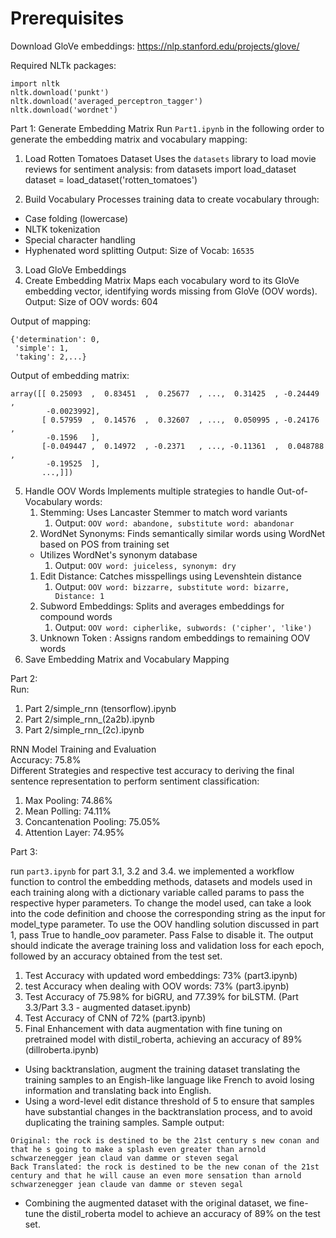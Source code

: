# Prerequisites
Download GloVe embeddings: https://nlp.stanford.edu/projects/glove/

Required NLTk packages:
```
import nltk
nltk.download('punkt')
nltk.download('averaged_perceptron_tagger')
nltk.download('wordnet')
```

Part 1: Generate Embedding Matrix
Run `Part1.ipynb` in the following order to generate the embedding matrix and vocabulary mapping:

1. Load Rotten Tomatoes Dataset
Uses the `datasets` library to load movie reviews for sentiment analysis:
from datasets import load_dataset
dataset = load_dataset('rotten_tomatoes')

2. Build Vocabulary
Processes training data to create vocabulary through:
- Case folding (lowercase)
- NLTK tokenization
- Special character handling
- Hyphenated word splitting
Output: Size of Vocab: ```16535```

3. Load GloVe Embeddings
4. Create Embedding Matrix
Maps each vocabulary word to its GloVe embedding vector, identifying words missing from GloVe (OOV words).
Output: Size of OOV words: 604

Output of mapping:
```
{'determination': 0,
 'simple': 1,
 'taking': 2,...}
```
Output of embedding matrix:
```
array([[ 0.25093  ,  0.83451  ,  0.25677  , ...,  0.31425  , -0.24449  ,
        -0.0023992],
       [ 0.57959  ,  0.14576  ,  0.32607  , ...,  0.050995 , -0.24176  ,
        -0.1596   ],
       [-0.049447 ,  0.14972  , -0.2371   , ..., -0.11361  ,  0.048788 ,
        -0.19525  ],
       ...,]])
```

5. Handle OOV Words
Implements multiple strategies to handle Out-of-Vocabulary words:
   1. Stemming: Uses Lancaster Stemmer to match word variants
      1. Output: ```OOV word: abandone, substitute word: abandonar```
   1. WordNet Synonyms: Finds semantically similar words using WordNet based on POS from training set
   - Utilizes WordNet's synonym database
      1. Output: ```OOV word: juiceless, synonym: dry```
   1. Edit Distance: Catches misspellings using Levenshtein distance
      1. Output: ```OOV word: bizzarre, substitute word: bizarre, Distance: 1```
   1. Subword Embeddings: Splits and averages embeddings for compound words
      1. Output: ```OOV word: cipherlike, subwords: ('cipher', 'like')```
   1. Unknown Token : Assigns random embeddings to remaining OOV words
6. Save Embedding Matrix and Vocabulary Mapping

Part 2: <br>
Run: 
1) Part 2/simple_rnn (tensorflow).ipynb
2) Part 2/simple_rnn_(2a2b).ipynb
3) Part 2/simple_rnn_(2c).ipynb

RNN Model Training and Evaluation <br>
Accuracy: 75.8% <br>
Different Strategies and respective test accuracy to deriving the final sentence representation to perform sentiment classification:
1) Max Pooling: 74.86%
2) Mean Polling: 74.11%
3) Concantenation Pooling: 75.05%
4) Attention Layer: 74.95%


Part 3:

run ```part3.ipynb``` for part 3.1, 3.2 and 3.4.
we implemented a workflow function to control the embedding methods, datasets and models used in each training along with a dictionary variable called params to pass the respective hyper parameters. To change the model used, can take a look into the code definition and choose the corresponding string as the input for model_type parameter. To use the OOV handling solution discussed in part 1, pass True to handle_oov parameter. Pass False to disable it. The output should indicate the average training loss and validation loss for each epoch, followed by an accuracy obtained from the test set.

1) Test Accuracy with updated word embeddings: 73% (part3.ipynb)
2) test Accuracy when dealing with OOV words: 73% (part3.ipynb)
3) Test Accuracy of 75.98% for biGRU, and 77.39% for biLSTM. (Part 3.3/Part 3.3 - augmented dataset.ipynb)
4) Test Accuracy of CNN of 72% (part3.ipynb)
5) Final Enhancement with data augmentation with fine tuning on pretrained model with distil_roberta, achieving an accuracy of 89% (dillroberta.ipynb)

- Using backtranslation, augment the training dataset translating the training samples to an Engish-like language like French to avoid losing information and translating back into English.
- Using a word-level edit distance threshold of 5 to ensure that samples have substantial changes in the backtranslation process, and to avoid duplicating the training samples.
Sample output:
```
Original: the rock is destined to be the 21st century s new conan and that he s going to make a splash even greater than arnold schwarzenegger jean claud van damme or steven segal
Back Translated: the rock is destined to be the new conan of the 21st century and that he will cause an even more sensation than arnold schwarzenegger jean claude van damme or steven segal
```

- Combining the augmented dataset with the original dataset, we fine-tune the distil_roberta model to achieve an accuracy of 89% on the test set.
